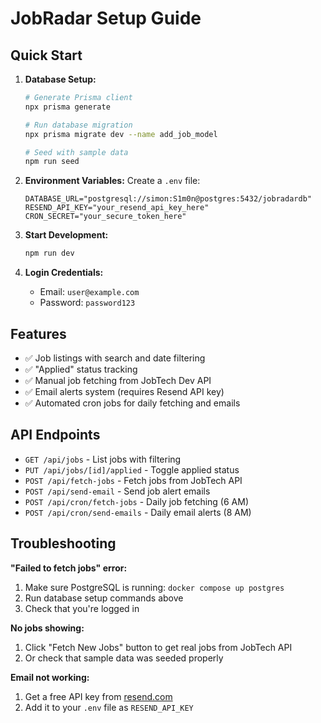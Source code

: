 # JobRadar Setup Guide

## Quick Start

1. **Database Setup:**
   ```bash
   # Generate Prisma client
   npx prisma generate
   
   # Run database migration
   npx prisma migrate dev --name add_job_model
   
   # Seed with sample data
   npm run seed
   ```

2. **Environment Variables:**
   Create a `.env` file:
   ```env
   DATABASE_URL="postgresql://simon:S1m0n@postgres:5432/jobradardb"
   RESEND_API_KEY="your_resend_api_key_here"
   CRON_SECRET="your_secure_token_here"
   ```

3. **Start Development:**
   ```bash
   npm run dev
   ```

4. **Login Credentials:**
   - Email: `user@example.com`
   - Password: `password123`

## Features

- ✅ Job listings with search and date filtering
- ✅ "Applied" status tracking
- ✅ Manual job fetching from JobTech Dev API
- ✅ Email alerts system (requires Resend API key)
- ✅ Automated cron jobs for daily fetching and emails

## API Endpoints

- `GET /api/jobs` - List jobs with filtering
- `PUT /api/jobs/[id]/applied` - Toggle applied status
- `POST /api/fetch-jobs` - Fetch jobs from JobTech API
- `POST /api/send-email` - Send job alert emails
- `POST /api/cron/fetch-jobs` - Daily job fetching (6 AM)
- `POST /api/cron/send-emails` - Daily email alerts (8 AM)

## Troubleshooting

**"Failed to fetch jobs" error:**
1. Make sure PostgreSQL is running: `docker compose up postgres`
2. Run database setup commands above
3. Check that you're logged in

**No jobs showing:**
1. Click "Fetch New Jobs" button to get real jobs from JobTech API
2. Or check that sample data was seeded properly

**Email not working:**
1. Get a free API key from [resend.com](https://resend.com)
2. Add it to your `.env` file as `RESEND_API_KEY`